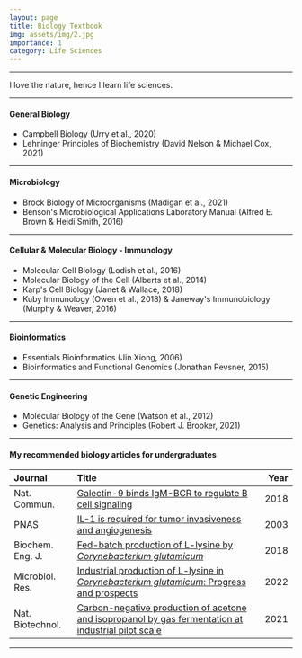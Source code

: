 ```yaml
---
layout: page
title: Biology Textbook
img: assets/img/2.jpg
importance: 1
category: Life Sciences
---
```


---

I love the nature, hence I learn life sciences.

---

#### General Biology

- Campbell Biology (Urry et al., 2020)
- Lehninger Principles of Biochemistry (David Nelson & Michael Cox, 2021)

---

#### Microbiology

- Brock Biology of Microorganisms (Madigan et al., 2021)
- Benson's Microbiological Applications Laboratory Manual (Alfred E. Brown & Heidi Smith, 2016)

---

#### Cellular & Molecular Biology - Immunology

- Molecular Cell Biology (Lodish et al., 2016)
- Molecular Biology of the Cell (Alberts et al., 2014)
- Karp's Cell Biology (Janet & Wallace, 2018)
- Kuby Immunology (Owen et al., 2018) & Janeway's Immunobiology (Murphy & Weaver, 2016)

---

#### Bioinformatics

- Essentials Bioinformatics (Jin Xiong, 2006)
- Bioinformatics and Functional Genomics (Jonathan Pevsner, 2015)

---

#### Genetic Engineering

- Molecular Biology of the Gene (Watson et al., 2012)
- Genetics: Analysis and Principles (Robert J. Brooker, 2021)

---

#### My recommended biology articles for undergraduates

<!-- <table
  data-click-to-select="true"
  data-height="460"
  data-pagination="true"
  data-search="true"
  data-toggle="table"
  data-url="{{ '/tables/bio_list_data.json' | relative_url }}"
>
  <thead>
    <tr>
      <th data-field="journal" data-halign="left" data-align="left" data-sortable="true">Journal</th>
      <th data-field="title" data-halign="left" data-align="left" data-sortable="true">Title</th>
      <th data-field="year" data-halign="right" data-align="right" data-sortable="true">Year</th>
    </tr>
  </thead>
</table> -->

| Journal | Title | Year |
| :----------- | :------------ | ------------: |
| Nat. Commun. | [Galectin-9 binds IgM-BCR to regulate B cell signaling](https://doi.org/10.1038/s41467-018-05771-8) | 2018 |
| PNAS | [IL-1 is required for tumor invasiveness and angiogenesis](https://doi.org/10.1073/pnas.0437939100) | 2003 |
| Biochem. Eng. J. | [Fed-batch production of L-lysine by *Corynebacterium glutamicum*](https://doi.org/10.1016/S1369-703X(97)00014-4) | 2018 |
| Microbiol. Res. | [Industrial production of L-lysine in *Corynebacterium glutamicum*: Progress and prospects](https://doi.org/10.1016/j.micres.2022.127101) | 2022 |
| Nat. Biotechnol. | [Carbon-negative production of acetone and isopropanol by gas fermentation at industrial pilot scale](https://doi.org/10.1038/s41587-021-01195-w) | 2021 |


---